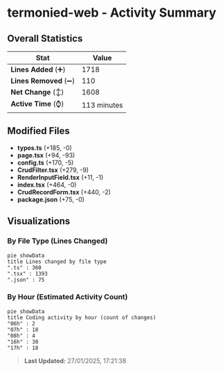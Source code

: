 # termonied-web - Activity Summary 

## Overall Statistics

| Stat                   | Value                                                             |
| ---------------------- | ----------------------------------------------------------------- |
| **Lines Added** (➕)   | 1718                                          |
| **Lines Removed** (➖) | 110                                        |
| **Net Change** (↕)    | 1608                |
| **Active Time** (⌚)   | 113 minutes |


## Modified Files
- **types.ts** (+185, -0)
- **page.tsx** (+94, -93)
- **config.ts** (+170, -5)
- **CrudFilter.tsx** (+279, -9)
- **RenderInputField.tsx** (+11, -1)
- **index.tsx** (+464, -0)
- **CrudRecordForm.tsx** (+440, -2)
- **package.json** (+75, -0)

## Visualizations

### By File Type (Lines Changed)

```mermaid
pie showData
title Lines changed by file type
".ts" : 360
".tsx" : 1393
".json" : 75
```

### By Hour (Estimated Activity Count)

```mermaid
pie showData
title Coding activity by hour (count of changes)
"06h" : 2
"07h" : 18
"08h" : 4
"16h" : 30
"17h" : 18
```


> **Last Updated:** 27/01/2025, 17:21:38